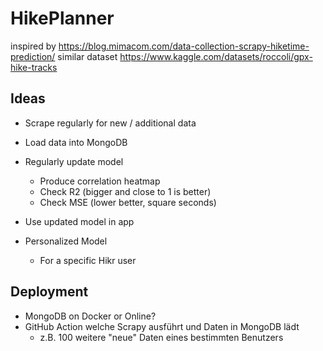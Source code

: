 # HikePlanner

inspired by https://blog.mimacom.com/data-collection-scrapy-hiketime-prediction/
similar dataset https://www.kaggle.com/datasets/roccoli/gpx-hike-tracks

## Ideas

* Scrape regularly for new / additional data
* Load data into MongoDB
* Regularly update model
    * Produce correlation heatmap
    * Check R2 (bigger and close to 1 is better)
    * Check MSE (lower better, square seconds)
* Use updated model in app

* Personalized Model
    * For a specific Hikr user

## Deployment

* MongoDB on Docker or Online?
* GitHub Action welche Scrapy ausführt und Daten in MongoDB lädt
    * z.B. 100 weitere "neue" Daten eines bestimmten Benutzers